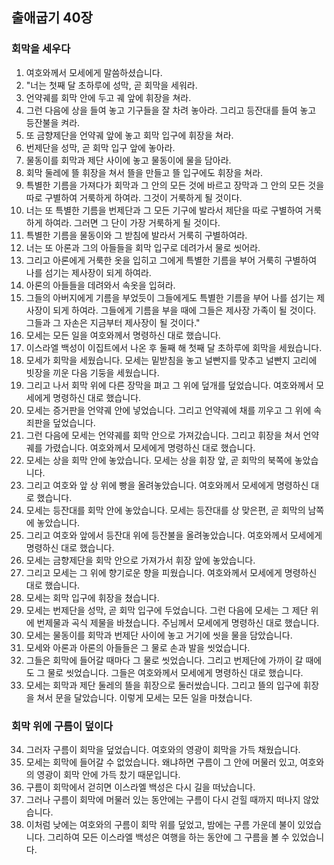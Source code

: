   ## 출애굽기 40장

### 회막을 세우다
1. 여호와께서 모세에게 말씀하셨습니다.
2. "너는 첫째 달 초하루에 성막, 곧 회막을 세워라.
3. 언약궤를 회막 안에 두고 궤 앞에 휘장을 쳐라.
4. 그런 다음에 상을 들여 놓고 기구들을 잘 차려 놓아라. 그리고 등잔대를 들여 놓고 등잔불을 켜라.
5. 또 금향제단을 언약궤 앞에 놓고 회막 입구에 휘장을 쳐라.
6. 번제단을 성막, 곧 회막 입구 앞에 놓아라.
7. 물동이를 회막과 제단 사이에 놓고 물동이에 물을 담아라.
8. 회막 둘레에 뜰 휘장을 쳐서 뜰을 만들고 뜰 입구에도 휘장을 쳐라.
9. 특별한 기름을 가져다가 회막과 그 안의 모든 것에 바르고 장막과 그 안의 모든 것을 따로 구별하여 거룩하게 하여라. 그것이 거룩하게 될 것이다.
10. 너는 또 특별한 기름을 번제단과 그 모든 기구에 발라서 제단을 따로 구별하여 거룩하게 하여라. 그러면 그 단이 가장 거룩하게 될 것이다.
11. 특별한 기름을 물동이와 그 받침에 발라서 거룩히 구별하여라.
12. 너는 또 아론과 그의 아들들을 회막 입구로 데려가서 물로 씻어라.
13. 그리고 아론에게 거룩한 옷을 입히고 그에게 특별한 기름을 부어 거룩히 구별하여 나를 섬기는 제사장이 되게 하여라.
14. 아론의 아들들을 데려와서 속옷을 입혀라.
15. 그들의 아버지에게 기름을 부었듯이 그들에게도 특별한 기름을 부어 나를 섬기는 제사장이 되게 하여라. 그들에게 기름을 부을 때에 그들은 제사장 가족이 될 것이다. 그들과 그 자손은 지금부터 제사장이 될 것이다."
16. 모세는 모든 일을 여호와께서 명령하신 대로 했습니다.
17. 이스라엘 백성이 이집트에서 나온 후 둘째 해 첫째 달 초하루에 회막을 세웠습니다.
18. 모세가 회막을 세웠습니다. 모세는 밑받침을 놓고 널빤지를 맞추고 널빤지 고리에 빗장을 끼운 다음 기둥을 세웠습니다.
19. 그리고 나서 회막 위에 다른 장막을 펴고 그 위에 덮개를 덮었습니다. 여호와께서 모세에게 명령하신 대로 했습니다.
20. 모세는 증거판을 언약궤 안에 넣었습니다. 그리고 언약궤에 채를 끼우고 그 위에 속죄판을 덮었습니다.
21. 그런 다음에 모세는 언약궤를 회막 안으로 가져갔습니다. 그리고 휘장을 쳐서 언약궤를 가렸습니다. 여호와께서 모세에게 명령하신 대로 했습니다.
22. 모세는 상을 회막 안에 놓았습니다. 모세는 상을 휘장 앞, 곧 회막의 북쪽에 놓았습니다.
23. 그리고 여호와 앞 상 위에 빵을 올려놓았습니다. 여호와께서 모세에게 명령하신 대로 했습니다.
24. 모세는 등잔대를 회막 안에 놓았습니다. 모세는 등잔대를 상 맞은편, 곧 회막의 남쪽에 놓았습니다.
25. 그리고 여호와 앞에서 등잔대 위에 등잔불을 올려놓았습니다. 여호와께서 모세에게 명령하신 대로 했습니다.
26. 모세는 금향제단을 회막 안으로 가져가서 휘장 앞에 놓았습니다.
27. 그리고 모세는 그 위에 향기로운 향을 피웠습니다. 여호와께서 모세에게 명령하신 대로 했습니다.
28. 모세는 회막 입구에 휘장을 쳤습니다.
29. 모세는 번제단을 성막, 곧 회막 입구에 두었습니다. 그런 다음에 모세는 그 제단 위에 번제물과 곡식 제물을 바쳤습니다. 주님께서 모세에게 명령하신 대로 했습니다.
30. 모세는 물동이를 회막과 번제단 사이에 놓고 거기에 씻을 물을 담았습니다.
31. 모세와 아론과 아론의 아들들은 그 물로 손과 발을 씻었습니다.
32. 그들은 회막에 들어갈 때마다 그 물로 씻었습니다. 그리고 번제단에 가까이 갈 때에도 그 물로 씻었습니다. 그들은 여호와께서 모세에게 명령하신 대로 했습니다.
33. 모세는 회막과 제단 둘레의 뜰을 휘장으로 둘러쌌습니다. 그리고 뜰의 입구에 휘장을 쳐서 문을 달았습니다. 이렇게 모세는 모든 일을 마쳤습니다.
### 회막 위에 구름이 덮이다
34. 그러자 구름이 회막을 덮었습니다. 여호와의 영광이 회막을 가득 채웠습니다.
35. 모세는 회막에 들어갈 수 없었습니다. 왜냐하면 구름이 그 안에 머물러 있고, 여호와의 영광이 회막 안에 가득 찼기 때문입니다.
36. 구름이 회막에서 걷히면 이스라엘 백성은 다시 길을 떠났습니다.
37. 그러나 구름이 회막에 머물러 있는 동안에는 구름이 다시 걷힐 때까지 떠나지 않았습니다.
38. 이처럼 낮에는 여호와의 구름이 회막 위를 덮었고, 밤에는 구름 가운데 불이 있었습니다. 그리하여 모든 이스라엘 백성은 여행을 하는 동안에 그 구름을 볼 수 있었습니다.